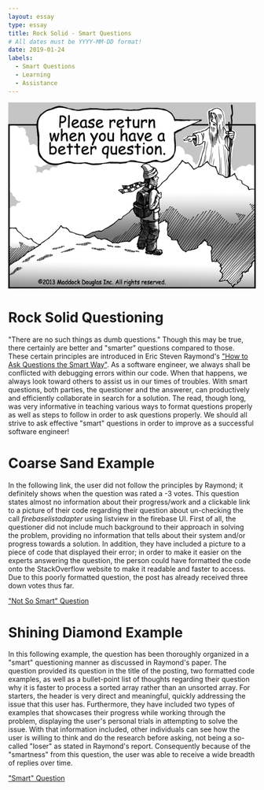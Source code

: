 ```yaml
---
layout: essay
type: essay
title: Rock Solid - Smart Questions
# All dates must be YYYY-MM-DD format!
date: 2019-01-24
labels:
  - Smart Questions
  - Learning
  - Assistance
---
```

<img class="ui medium right floated rounded image" src="../images/smartquestion.jpg">

# Rock Solid Questioning
"There are no such things as dumb questions." Though this may be true, there certainly are better and "smarter" questions compared to those. These certain principles are introduced in Eric Steven Raymond's ["How to Ask Questions the Smart Way"](http://www.catb.org/esr/faqs/smart-questions.html). As a software engineer, we always shall be conflicted with debugging errors within our code. When that happens, we always look toward others to assist us in our times of troubles. With smart questions, both parties, the questioner and the answerer, can productively and efficiently collaborate in search for a solution. The read, though long, was very informative in teaching various ways to format questions properly as well as steps to follow in order to ask questions properly. We should all strive to ask effective "smart" questions in order to improve as a successful software engineer!

# Coarse Sand Example
In the following link, the user did not follow the principles by Raymond; it definitely shows when the question was rated a -3 votes. This question states almost no information about their progress/work and a clickable link to a picture of their code regarding their question about un-checking the call *firebaselistadapter* using listview in the firebase UI. First of all, the questioner did not include much background to their approach in solving the problem, providing no information that tells about their system and/or progress towards a solution. In addition, they have included a picture to a piece of code that displayed their error; in order to make it easier on the experts answering the question, the person could have formatted the code onto the StackOverflow website to make it readable and faster to access. Due to this poorly formatted question, the post has already received three down votes thus far.

["Not So Smart" Question](https://stackoverflow.com/questions/54358910/uncheck-call-firebaselistadapter-using-listview)

# Shining Diamond Example
In this following example, the question has been thoroughly organized in a "smart" questioning manner as discussed in Raymond's paper. The question provided its question in the title of the posting, two formatted code examples, as well as a bullet-point list of thoughts regarding their question why it is faster to process a sorted array rather than an unsorted array. For starters, the header is very direct and meaningful, quickly addressing the issue that this user has. Furthermore, they have included two types of examples that showcases their progress while working through the problem, displaying the user's personal trials in attempting to solve the issue. With that information included, other individuals can see how the user is willing to think and do the research before asking, not being a so-called "loser" as stated in Raymond's report. Consequently because of the "smartness" from this question, the user was able to receive a wide breadth of replies over time. 

["Smart" Question](https://stackoverflow.com/questions/11227809/why-is-it-faster-to-process-a-sorted-array-than-an-unsorted-array)
